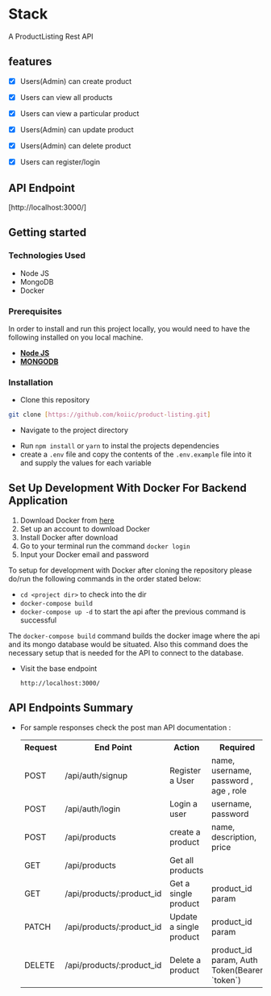 # Stack

A ProductListing Rest API


## features

- [x] Users(Admin) can create product
- [x] Users can view all products
- [x] Users can view a particular product
- [x] Users(Admin) can update product
- [x] Users(Admin) can delete product
- [x] Users can register/login


## API Endpoint

[http://localhost:3000/]



## Getting started

### Technologies Used

- Node JS
- MongoDB
- Docker


### Prerequisites

In order to install and run this project locally, you would need to have the following installed on you local machine.

- [**Node JS**](https://nodejs.org/en/)
- [**MONGODB**](https://www.mongodb.com/download-center)

### Installation

- Clone this repository

```sh
git clone [https://github.com/koiic/product-listing.git]
```

- Navigate to the project directory

* Run `npm install` or `yarn` to instal the projects dependencies
* create a `.env` file and copy the contents of the `.env.example` file into it and supply the values for each variable


## Set Up Development With Docker For Backend Application

1. Download Docker from [here](https://docs.docker.com/)
2. Set up an account to download Docker
3. Install Docker after download
4. Go to your terminal run the command `docker login`
5. Input your Docker email and password

To setup for development with Docker after cloning the repository please do/run the following commands in the order stated below:

-   `cd <project dir>` to check into the dir
-   `docker-compose build`
-   `docker-compose up -d` to start the api after the previous command is successful

The `docker-compose build` command builds the docker image where the api and its mongo database would be situated.
Also this command does the necessary setup that is needed for the API to connect to the database.


- Visit the base endpoint
	```
	http://localhost:3000/
	```



## API Endpoints Summary

- For sample responses check the post man API documentation : 
  <table>
    <tr>
        <th>Request</th>
        <th>End Point</th>
        <th>Action</th>
        <th>Required</th>
    </tr>
      <tr>
        <td>POST</td>
        <td>/api/auth/signup</td>
        <td>Register a User</td>
        <td>name, username, password , age , role</td>
    </tr>
    <tr>
      <td>POST</td>
      <td>/api/auth/login</td>
      <td>Login a user</td>
      <td>username, password</td>
    </tr>
    <tr>
      <td>POST</td>
      <td>/api/products</td>
      <td>create a product</td>
      <td>name, description, price</td>
    </tr>
    <tr>
      <td>GET</td>
      <td>/api/products</td>
      <td>Get all products</td>
      <td></td>
    </tr>
    <tr>
      <td>GET</td>
      <td>/api/products/:product_id</td>
      <td>Get a single product</td>
      <td>product_id param</td>
    </tr>
   <tr>
      <td>PATCH</td>
      <td>/api/products/:product_id</td>
      <td>Update a single product</td>
      <td>product_id param</td>
    </tr>
    <tr>
      <td>DELETE</td>
      <td>/api/products/:product_id</td>
      <td>Delete a product</td>
      <td>product_id param, Auth Token(Bearer `token`)</td>
    </tr>
  </table>
